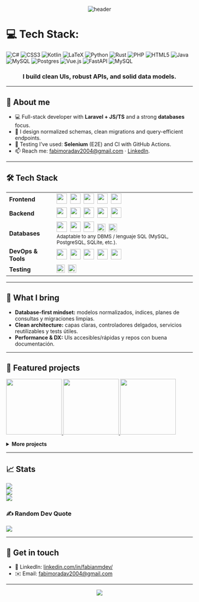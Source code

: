 <!-- Guarda esto como README.md en: github.com/FabianMoraeles/FabianMoraeles -->

<!-- ===== Hero ===== -->
<p align="center">
  <img src="https://capsule-render.vercel.app/api?type=wave&height=230&color=0:0ea5e9,100:1f6feb&text=Hi,%20I'm%20Fabián%20Morales%20👋&fontColor=ffffff&fontAlign=50&fontAlignY=40&desc=Web%20Development%20•%20Databases&descAlign=50&descAlignY=70" alt="header"/>
</p>

<!-- ===== Badges ===== -->

# 💻 Tech Stack:
![C#](https://img.shields.io/badge/c%23-%23239120.svg?style=for-the-badge&logo=csharp&logoColor=white) ![CSS3](https://img.shields.io/badge/css3-%231572B6.svg?style=for-the-badge&logo=css3&logoColor=white) ![Kotlin](https://img.shields.io/badge/kotlin-%237F52FF.svg?style=for-the-badge&logo=kotlin&logoColor=white) ![LaTeX](https://img.shields.io/badge/latex-%23008080.svg?style=for-the-badge&logo=latex&logoColor=white) ![Python](https://img.shields.io/badge/python-3670A0?style=for-the-badge&logo=python&logoColor=ffdd54) ![Rust](https://img.shields.io/badge/rust-%23000000.svg?style=for-the-badge&logo=rust&logoColor=white) ![PHP](https://img.shields.io/badge/php-%23777BB4.svg?style=for-the-badge&logo=php&logoColor=white) ![HTML5](https://img.shields.io/badge/html5-%23E34F26.svg?style=for-the-badge&logo=html5&logoColor=white) ![Java](https://img.shields.io/badge/java-%23ED8B00.svg?style=for-the-badge&logo=openjdk&logoColor=white) ![MySQL](https://img.shields.io/badge/mysql-4479A1.svg?style=for-the-badge&logo=mysql&logoColor=white) ![Postgres](https://img.shields.io/badge/postgres-%23316192.svg?style=for-the-badge&logo=postgresql&logoColor=white) ![Vue.js](https://img.shields.io/badge/vue.js-%2335495e.svg?style=for-the-badge&logo=vuedotjs&logoColor=%234FC08D) ![FastAPI](https://img.shields.io/badge/FastAPI-005571?style=for-the-badge&logo=fastapi) ![MySQL](https://img.shields.io/badge/mysql-4479A1.svg?style=for-the-badge&logo=mysql&logoColor=white)

<h3 align="center">I build clean UIs, robust APIs, and solid data models.</h3>


---

## 🧭 About me
- 💻 Full-stack developer with **Laravel + JS/TS** and a strong **databases** focus.  
- 🧱 I design normalized schemas, clean migrations and query-efficient endpoints.  
- 🧪 Testing I’ve used: **Selenium** (E2E) and CI with GitHub Actions.  
- 📫 Reach me: <a href="mailto:fabimoradav2004@gmail.com">fabimoradav2004@gmail.com</a> · <a href="https://www.linkedin.com/in/fabianmdev/">LinkedIn</a>.

---

## 🛠️ Tech Stack

<table>
  <tr>
    <td><b>Frontend</b></td>
    <td>
      <img src="https://cdn.jsdelivr.net/gh/devicons/devicon/icons/react/react-original.svg" height="28"/>&nbsp;
      <img src="https://cdn.jsdelivr.net/gh/devicons/devicon/icons/javascript/javascript-original.svg" height="28"/>&nbsp;
      <img src="https://cdn.jsdelivr.net/gh/devicons/devicon/icons/typescript/typescript-original.svg" height="28"/>&nbsp;
      <img src="https://cdn.jsdelivr.net/gh/devicons/devicon/icons/html5/html5-original.svg" height="28"/>&nbsp;
      <img src="https://cdn.jsdelivr.net/gh/devicons/devicon/icons/css3/css3-original.svg" height="28"/>
    </td>
  </tr>
  <tr>
    <td><b>Backend</b></td>
    <td>
      <img src="https://cdn.jsdelivr.net/gh/devicons/devicon/icons/php/php-original.svg" height="28"/>&nbsp;
      <img src="https://cdn.jsdelivr.net/gh/devicons/devicon/icons/laravel/laravel-plain-wordmark.svg" height="28"/>&nbsp;
      <img src="https://cdn.jsdelivr.net/gh/devicons/devicon/icons/nodejs/nodejs-original.svg" height="28"/>&nbsp;
      <img src="https://cdn.jsdelivr.net/gh/devicons/devicon/icons/express/express-original.svg" height="28"/>&nbsp;
      <img src="https://cdn.jsdelivr.net/gh/devicons/devicon/icons/python/python-original.svg" height="28"/>
    </td>
  </tr>
  <tr>
    <td><b>Databases</b></td>
    <td>
      <img src="https://cdn.jsdelivr.net/gh/devicons/devicon/icons/mysql/mysql-original.svg" height="28"/>&nbsp;
      <img src="https://cdn.jsdelivr.net/gh/devicons/devicon/icons/postgresql/postgresql-original.svg" height="28"/>&nbsp;
      <img src="https://cdn.jsdelivr.net/gh/devicons/devicon/icons/sqlite/sqlite-original.svg" height="28"/>&nbsp;
      <img src="https://img.shields.io/badge/SQL-ANSI%20SQL-2D3748?style=flat" height="22"/>&nbsp;
      <img src="https://img.shields.io/badge/ORM-Eloquent%20%7C%20Prisma%20%7C%20TypeORM-444?style=flat" height="22"/>
      <br/>
      <sub>Adaptable to any DBMS / lenguaje SQL (MySQL, PostgreSQL, SQLite, etc.).</sub>
    </td>
  </tr>
  <tr>
    <td><b>DevOps & Tools</b></td>
    <td>
      <img src="https://cdn.jsdelivr.net/gh/devicons/devicon/icons/docker/docker-original.svg" height="28"/>&nbsp;
      <img src="https://cdn.jsdelivr.net/gh/devicons/devicon/icons/nginx/nginx-original.svg" height="28"/>&nbsp;
      <img src="https://cdn.jsdelivr.net/gh/devicons/devicon/icons/vercel/vercel-original.svg" height="28"/>&nbsp;
      <img src="https://cdn.jsdelivr.net/gh/devicons/devicon/icons/cloudflare/cloudflare-original.svg" height="28"/>&nbsp;
      <img src="https://cdn.jsdelivr.net/gh/devicons/devicon/icons/git/git-original.svg" height="28"/>
    </td>
  </tr>
  <tr>
    <td><b>Testing</b></td>
    <td>
      <img src="https://img.shields.io/badge/Selenium-E2E-43B02A?logo=selenium&logoColor=white" height="22"/>&nbsp;
      <img src="https://img.shields.io/badge/GitHub%20Actions-CI%2FCD-2088FF?logo=githubactions&logoColor=white" height="22"/>
    </td>
  </tr>
</table>

---

## 🌟 What I bring
- **Database-first mindset:** modelos normalizados, índices, planes de consultas y migraciones limpias.  
- **Clean architecture:** capas claras, controladores delgados, servicios reutilizables y tests útiles.  
- **Performance & DX:** UIs accesibles/rápidas y repos con buena documentación.  

---

## 📌 Featured projects
<p>

 <a href="https://github.com/FabianMoraeles/RC-3D-WORLD">
    <img height="150" src="https://github-readme-stats.vercel.app/api/pin/?username=FabianMoraeles&repo=RC-3D-WORLD&theme=tokyonight&hide_border=true&border_radius=12" />
  </a>
  <a href="https://github.com/FabianMoraeles/Protecto1WebCalculadora">
    <img height="150" src="https://github-readme-stats.vercel.app/api/pin/?username=FabianMoraeles&repo=Protecto1WebCalculadora&theme=tokyonight&hide_border=true&border_radius=12" />
  </a>
  <a href="https://github.com/FabianMoraeles/interactiveH">
    <img height="150" src="https://github-readme-stats.vercel.app/api/pin/?username=FabianMoraeles&repo=interactiveH&theme=tokyonight&hide_border=true&border_radius=12" />
  </a>
</p>

<details>
<summary><b>More projects</b></summary>

- 🔐 **Auth-ready template** (Next.js + Prisma + Postgres).
- 📊 **Analytics dashboard** (Metabase + Node + PG).
- 🧠 **Design system** con componentes reutilizables y tests.
</details>

---

<!-- ===== Stats ===== -->
## 📈 Stats
![](https://github-readme-stats.vercel.app/api?username=FabianMoraeles&theme=dark&hide_border=false&include_all_commits=true&count_private=false)<br/>
![](https://nirzak-streak-stats.vercel.app/?user=FabianMoraeles&theme=dark&hide_border=false)<br/>
![](https://github-readme-stats.vercel.app/api/top-langs/?username=FabianMoraeles&theme=dark&hide_border=false&include_all_commits=true&count_private=false&layout=compact)
### ✍️ Random Dev Quote
![](https://quotes-github-readme.vercel.app/api?type=vetical&theme=tokyonight)


---

<!-- ===== Contact ===== -->
## 🤙 Get in touch
- 💼 LinkedIn: <a href="https://www.linkedin.com/in/fabianmdev/">linkedin.com/in/fabianmdev/</a>  
- ✉️ Email: <a href="mailto:fabimoradav2004@gmail.com">fabimoradav2004@gmail.com</a>  
<!-- - 🗂️ Portafolio: <a href="https://YOUR_PORTFOLIO_URL">YOUR_PORTFOLIO_URL</a> -->

---

<!-- ===== Footer wave ===== -->
<p align="center">
  <img src="https://capsule-render.vercel.app/api?type=wave&height=140&section=footer&color=0:1f6feb,100:0ea5e9" />
</p>

<!-- Tips:
1) Cambia el banner de capsule-render si quieres otro estilo (rounded, venetian, transparent, etc.).
2) Reordena las secciones según tu prioridad (e.g., Projects arriba).
3) Si alguna imagen no carga por rate-limit, recarga o usa tus propias screenshots.
-->
